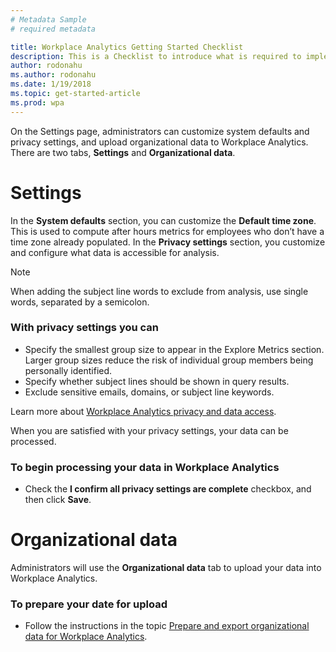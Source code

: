 ```yaml
---
# Metadata Sample
# required metadata

title: Workplace Analytics Getting Started Checklist
description: This is a Checklist to introduce what is required to implement Workplace Analytics for your Organization
author: rodonahu
ms.author: rodonahu
ms.date: 1/19/2018
ms.topic: get-started-article
ms.prod: wpa
---
```



On the Settings page, administrators can customize system defaults and privacy settings, and upload organizational data to Workplace Analytics. There are two tabs, **Settings** and **Organizational data**.

# Settings
In the **System defaults** section, you can customize the **Default time zone**. This is used to compute after hours metrics for employees who don’t have a time zone already populated.
In the **Privacy settings** section, you customize and configure what data is accessible for analysis.

> [!NOTE]
> When adding the subject line words to exclude from analysis, use single words, separated by a semicolon.


### With privacy settings you can
* Specify the smallest group size to appear in the Explore Metrics section. Larger group sizes reduce the risk of individual group members being personally identified.
* Specify whether subject lines should be shown in query results.
* Exclude sensitive emails, domains, or subject line keywords.

Learn more about [Workplace Analytics privacy and data access](../overview/privacy-and-data-access.md).

When you are satisfied with your privacy settings, your data can be processed.

### To begin processing your data in Workplace Analytics 
* Check the **I confirm all privacy settings are complete** checkbox, and then click **Save**.

# Organizational data
Administrators will use the **Organizational data** tab to upload your data into Workplace Analytics.

### To prepare your date for upload
* Follow the instructions in the topic [Prepare and export organizational data for Workplace Analytics](../use/Prepare-and-upload-organizational-data.md).